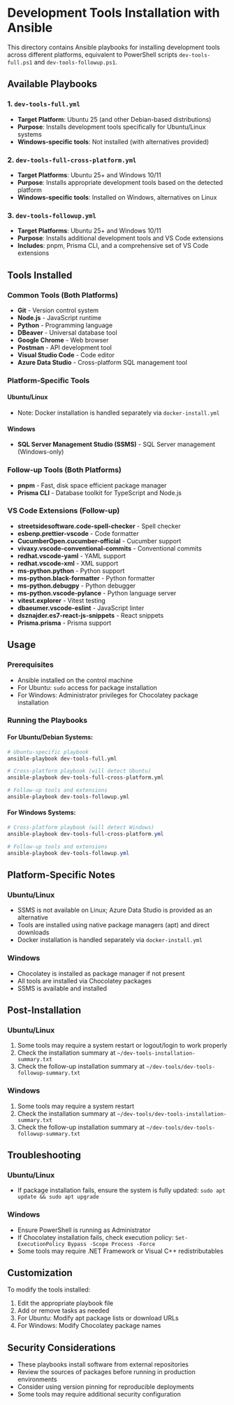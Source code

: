 # Development Tools Installation with Ansible

This directory contains Ansible playbooks for installing development tools across different platforms, equivalent to PowerShell scripts `dev-tools-full.ps1` and `dev-tools-followup.ps1`.

## Available Playbooks

### 1. `dev-tools-full.yml`

- **Target Platform**: Ubuntu 25 (and other Debian-based distributions)
- **Purpose**: Installs development tools specifically for Ubuntu/Linux systems
- **Windows-specific tools**: Not installed (with alternatives provided)

### 2. `dev-tools-full-cross-platform.yml`

- **Target Platforms**: Ubuntu 25+ and Windows 10/11
- **Purpose**: Installs appropriate development tools based on the detected platform
- **Windows-specific tools**: Installed on Windows, alternatives on Linux

### 3. `dev-tools-followup.yml`

- **Target Platforms**: Ubuntu 25+ and Windows 10/11
- **Purpose**: Installs additional development tools and VS Code extensions
- **Includes**: pnpm, Prisma CLI, and a comprehensive set of VS Code extensions

## Tools Installed

### Common Tools (Both Platforms)

- **Git** - Version control system
- **Node.js** - JavaScript runtime
- **Python** - Programming language
- **DBeaver** - Universal database tool
- **Google Chrome** - Web browser
- **Postman** - API development tool
- **Visual Studio Code** - Code editor
- **Azure Data Studio** - Cross-platform SQL management tool

### Platform-Specific Tools

#### Ubuntu/Linux

- Note: Docker installation is handled separately via `docker-install.yml`

#### Windows

- **SQL Server Management Studio (SSMS)** - SQL Server management (Windows-only)

### Follow-up Tools (Both Platforms)

- **pnpm** - Fast, disk space efficient package manager
- **Prisma CLI** - Database toolkit for TypeScript and Node.js

### VS Code Extensions (Follow-up)

- **streetsidesoftware.code-spell-checker** - Spell checker
- **esbenp.prettier-vscode** - Code formatter
- **CucumberOpen.cucumber-official** - Cucumber support
- **vivaxy.vscode-conventional-commits** - Conventional commits
- **redhat.vscode-yaml** - YAML support
- **redhat.vscode-xml** - XML support
- **ms-python.python** - Python support
- **ms-python.black-formatter** - Python formatter
- **ms-python.debugpy** - Python debugger
- **ms-python.vscode-pylance** - Python language server
- **vitest.explorer** - Vitest testing
- **dbaeumer.vscode-eslint** - JavaScript linter
- **dsznajder.es7-react-js-snippets** - React snippets
- **Prisma.prisma** - Prisma support

## Usage

### Prerequisites

- Ansible installed on the control machine
- For Ubuntu: `sudo` access for package installation
- For Windows: Administrator privileges for Chocolatey package installation

### Running the Playbooks

#### For Ubuntu/Debian Systems:

```bash
# Ubuntu-specific playbook
ansible-playbook dev-tools-full.yml

# Cross-platform playbook (will detect Ubuntu)
ansible-playbook dev-tools-full-cross-platform.yml

# Follow-up tools and extensions
ansible-playbook dev-tools-followup.yml
```

#### For Windows Systems:

```powershell
# Cross-platform playbook (will detect Windows)
ansible-playbook dev-tools-full-cross-platform.yml

# Follow-up tools and extensions
ansible-playbook dev-tools-followup.yml
```

## Platform-Specific Notes

### Ubuntu/Linux

- SSMS is not available on Linux; Azure Data Studio is provided as an alternative
- Tools are installed using native package managers (apt) and direct downloads
- Docker installation is handled separately via `docker-install.yml`

### Windows

- Chocolatey is installed as package manager if not present
- All tools are installed via Chocolatey packages
- SSMS is available and installed

## Post-Installation

### Ubuntu/Linux

1. Some tools may require a system restart or logout/login to work properly
2. Check the installation summary at `~/dev-tools-installation-summary.txt`
3. Check the follow-up installation summary at `~/dev-tools/dev-tools-followup-summary.txt`

### Windows

1. Some tools may require a system restart
2. Check the installation summary at `~/dev-tools/dev-tools-installation-summary.txt`
3. Check the follow-up installation summary at `~/dev-tools/dev-tools-followup-summary.txt`

## Troubleshooting

### Ubuntu/Linux

- If package installation fails, ensure the system is fully updated: `sudo apt update && sudo apt upgrade`

### Windows

- Ensure PowerShell is running as Administrator
- If Chocolatey installation fails, check execution policy: `Set-ExecutionPolicy Bypass -Scope Process -Force`
- Some tools may require .NET Framework or Visual C++ redistributables

## Customization

To modify the tools installed:

1. Edit the appropriate playbook file
2. Add or remove tasks as needed
3. For Ubuntu: Modify apt package lists or download URLs
4. For Windows: Modify Chocolatey package names

## Security Considerations

- These playbooks install software from external repositories
- Review the sources of packages before running in production environments
- Consider using version pinning for reproducible deployments
- Some tools may require additional security configuration
